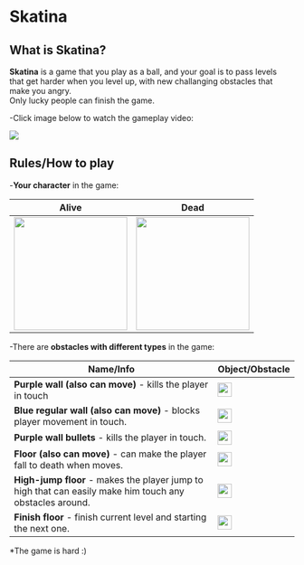 # Skatina

## What is Skatina?

**Skatina** is a game that you play as a ball, and your goal is to pass levels
<br/>
that get harder when you level up, with new challanging obstacles that make you angry.
<br/>
Only lucky people can finish the game.

-Click image below to watch the gameplay video:

<a href="https://www.youtube.com/watch?v=N6J3c4EUL-8">
    <img src="http://i3.ytimg.com/vi/N6J3c4EUL-8/hqdefault.jpg">
</a>

## Rules/How to play

-**Your character** in the game:


| Alive | Dead |
| ------ | ------ |
|<img width="200" src="https://raw.githubusercontent.com/idanbachar/skatina-client/master/images/player/player.png" />| <img width="200" src="https://raw.githubusercontent.com/idanbachar/skatina-client/master/images/player/player_dead.png" />|

-There are **obstacles with different types** in the game:


| Name/Info | Object/Obstacle |
| ------ | ------ |
| **Purple wall (also can move)** - kills the player in touch | <img width="25" src="https://raw.githubusercontent.com/idanbachar/skatina-client/master/images/obstacles/wall_obstacle.png" />
| **Blue regular wall (also can move)** - blocks player movement in touch. | <img width="25" src="https://raw.githubusercontent.com/idanbachar/skatina-client/master/images/objects/wall.png" />
| **Purple wall bullets** - kills the player in touch. | <img width="25" src="https://raw.githubusercontent.com/idanbachar/skatina-client/master/images/obstacles/bullet.png" />
| **Floor (also can move)** - can make the player fall to death when moves. | <img width="25" src="https://raw.githubusercontent.com/idanbachar/skatina-client/master/images/objects/floor.png" />
| **High-jump floor** - makes the player jump to high that can easily make him touch any obstacles around. | <img width="25" src="https://raw.githubusercontent.com/idanbachar/skatina-client/master/images/objects/jumping_floor.png" />
| **Finish floor** - finish current level and starting the next one. | <img width="25" src="https://raw.githubusercontent.com/idanbachar/skatina-client/master/images/objects/finish_floor.png" />

*The game is hard :)
